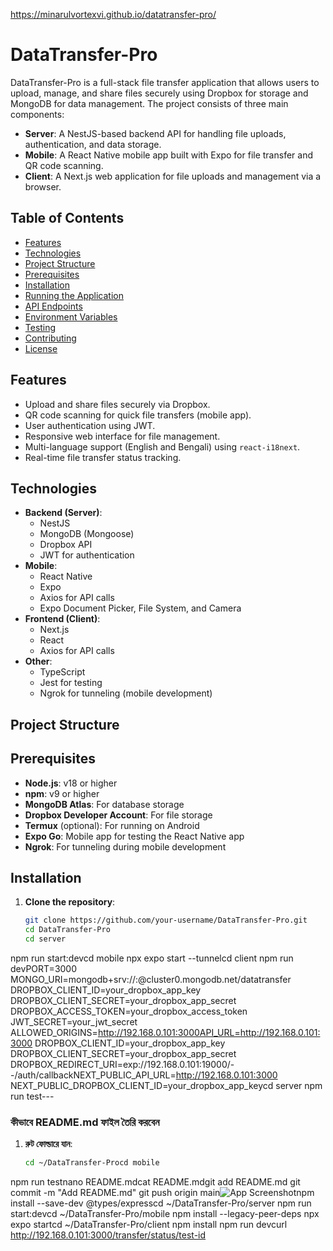 https://minarulvortexvi.github.io/datatransfer-pro/

# DataTransfer-Pro

DataTransfer-Pro is a full-stack file transfer application that allows users to upload, manage, and share files securely using Dropbox for storage and MongoDB for data management. The project consists of three main components:
- **Server**: A NestJS-based backend API for handling file uploads, authentication, and data storage.
- **Mobile**: A React Native mobile app built with Expo for file transfer and QR code scanning.
- **Client**: A Next.js web application for file uploads and management via a browser.

## Table of Contents
- [Features](#features)
- [Technologies](#technologies)
- [Project Structure](#project-structure)
- [Prerequisites](#prerequisites)
- [Installation](#installation)
- [Running the Application](#running-the-application)
- [API Endpoints](#api-endpoints)
- [Environment Variables](#environment-variables)
- [Testing](#testing)
- [Contributing](#contributing)
- [License](#license)

## Features
- Upload and share files securely via Dropbox.
- QR code scanning for quick file transfers (mobile app).
- User authentication using JWT.
- Responsive web interface for file management.
- Multi-language support (English and Bengali) using `react-i18next`.
- Real-time file transfer status tracking.

## Technologies
- **Backend (Server)**:
  - NestJS
  - MongoDB (Mongoose)
  - Dropbox API
  - JWT for authentication
- **Mobile**:
  - React Native
  - Expo
  - Axios for API calls
  - Expo Document Picker, File System, and Camera
- **Frontend (Client)**:
  - Next.js
  - React
  - Axios for API calls
- **Other**:
  - TypeScript
  - Jest for testing
  - Ngrok for tunneling (mobile development)

## Project Structure
## Prerequisites
- **Node.js**: v18 or higher
- **npm**: v9 or higher
- **MongoDB Atlas**: For database storage
- **Dropbox Developer Account**: For file storage
- **Termux** (optional): For running on Android
- **Expo Go**: Mobile app for testing the React Native app
- **Ngrok**: For tunneling during mobile development

## Installation
1. **Clone the repository**:
   ```bash
   git clone https://github.com/your-username/DataTransfer-Pro.git
   cd DataTransfer-Pro
   cd server
npm run start:devcd mobile
npx expo start --tunnelcd client
npm run devPORT=3000
MONGO_URI=mongodb+srv://<your-atlas-user>:<your-atlas-password>@cluster0.mongodb.net/datatransfer
DROPBOX_CLIENT_ID=your_dropbox_app_key
DROPBOX_CLIENT_SECRET=your_dropbox_app_secret
DROPBOX_ACCESS_TOKEN=your_dropbox_access_token
JWT_SECRET=your_jwt_secret
ALLOWED_ORIGINS=http://192.168.0.101:3000API_URL=http://192.168.0.101:3000
DROPBOX_CLIENT_ID=your_dropbox_app_key
DROPBOX_CLIENT_SECRET=your_dropbox_app_secret
DROPBOX_REDIRECT_URI=exp://192.168.0.101:19000/--/auth/callbackNEXT_PUBLIC_API_URL=http://192.168.0.101:3000
NEXT_PUBLIC_DROPBOX_CLIENT_ID=your_dropbox_app_keycd server
npm run test---

### **কীভাবে README.md ফাইল তৈরি করবেন**
1. **রুট ফোল্ডারে যান**:
   ```bash
   cd ~/DataTransfer-Procd mobile
npm run testnano README.mdcat README.mdgit add README.md
git commit -m "Add README.md"
git push origin main![App Screenshot](screenshots/mobile-app.png)npm install --save-dev @types/expresscd ~/DataTransfer-Pro/server
npm run start:devcd ~/DataTransfer-Pro/mobile
npm install --legacy-peer-deps
npx expo startcd ~/DataTransfer-Pro/client
npm install
npm run devcurl http://192.168.0.101:3000/transfer/status/test-id
